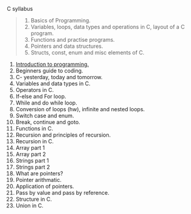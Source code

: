 C syllabus

> 1) Basics of Programming.
> 2) Variables, loops, data types and operations in C, layout of a C program.
> 3) Functions and practise programs.
> 4) Pointers and data structures.
> 5) Structs, const, enum and misc elements of C.

1) [Introduction to programming.](https://www.educative.io/blog/beginners-guide-to-computers-and-programming?aid=5082902844932096&utm_source=google&utm_medium=cpc&utm_campaign=bit_manipulation&utm_content=dynamic&utm_term=&utm_campaign=%5BCourse%5D+Bit+Manipulation&utm_source=adwords&utm_medium=ppc&hsa_acc=5451446008&hsa_cam=12577945673&hsa_grp=120129464112&hsa_ad=517632685625&hsa_src=g&hsa_tgt=aud-597782228546:dsa-1265146601474&hsa_kw=&hsa_mt=b&hsa_net=adwords&hsa_ver=3&gclid=Cj0KCQjw8eOLBhC1ARIsAOzx5cFp6yfUkXLeJggrYHUq1REDaGzunCflRzS-FirAPOcvrs0pIFY87KAaAt3AEALw_wcB)
2) Beginners guide to coding.
3) C- yesterday, today and tomorrow.
4) Variables and data types in C.
5) Operators in C.
6) If-else and For loop.
7) While and do while loop.
8) Conversion of loops (hw), infinite and nested loops.
9) Switch case and enum.
10) Break, continue and goto.
11) Functions in C.
12) Recursion and principles of recursion.
13) Recursion in C.
14) Array part 1
15) Array part 2
16) Strings part 1
17) Strings part 2
18) What are pointers?
19) Pointer arithmatic.
20) Application of pointers.
21) Pass by value and pass by reference.
22) Structure in C.
23) Union in C.
